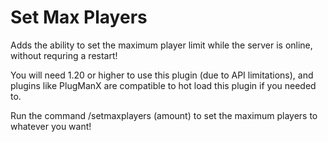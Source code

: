 # Set Max Players

Adds the ability to set the maximum player limit while the server is online, without requring a restart!

You will need 1.20 or higher to use this plugin (due to API limitations), and plugins like PlugManX are compatible to hot load this plugin if you needed to.

Run the command /setmaxplayers (amount) to set the maximum players to whatever you want!
